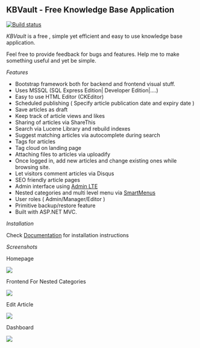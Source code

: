 ## KBVault - Free Knowledge Base Application 

[![Build status](https://ci.appveyor.com/api/projects/status/m2qm8h1685o1lv18/branch/master?svg=true)](https://ci.appveyor.com/project/2b-proje-evi/kbvault/branch/master)

*KBVault* is a free , simple yet efficient and easy to use knowledge base application. 

Feel free to provide feedback for bugs and features. Help me to make something useful and yet be simple.

*Features*

* Bootstrap framework both for backend and frontend visual stuff.
* Uses MSSQL (SQL Express Edition| Developer Edition|....)
* Easy to use HTML Editor (CKEditor)
* Scheduled publishing ( Specify article publication date and expiry date )
* Save articles as draft
* Keep track of article views and likes
* Sharing of articles via ShareThis
* Search via Lucene Library and rebuild indexes
* Suggest matching articles via autocomplete during search
* Tags for articles
* Tag cloud on landing page
* Attaching files to articles via uploadify
* Once logged in, add new articles and change existing ones while browsing site.
* Let visitors comment articles via Disqus
* SEO friendly article pages
* Admin interface using [Admin LTE](http://almsaeedstudio.com/AdminLTE)
* Nested categories and multi level menu via [SmartMenus](https://github.com/vadikom/smartmenus)
* User roles ( Admin/Manager/Editor )
* Primitive backup/restore feature 
* Built with ASP.NET MVC.

*Installation*

Check [Documentation](https://github.com/burki169/kbvault/wiki) for installation instructions

*Screenshots*

Homepage

 ![](https://burki169.github.io/kbvault/docs/images/autocomplete.png)

Frontend For Nested Categories

 ![](https://burki169.github.io/kbvault/docs/images/multimenu.png)

Edit Article

 ![](https://burki169.github.io/kbvault/docs/images/edit_article.png)

Dashboard

 ![](https://burki169.github.io/kbvault/docs/images/dashboard.png)
